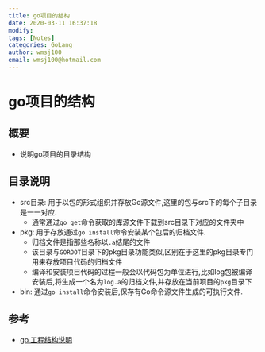 ```yaml
---
title: go项目的结构
date: 2020-03-11 16:37:18
modify: 
tags: [Notes]
categories: GoLang
author: wmsj100
email: wmsj100@hotmail.com
---
```


# go项目的结构

## 概要

- 说明go项目的目录结构

## 目录说明

- src目录: 用于以包的形式组织并存放Go源文件,这里的包与src下的每个子目录是一一对应.
	- 通常通过`go get`命令获取的库源文件下载到src目录下对应的文件夹中
- pkg: 用于存放通过`go install`命令安装某个包后的归档文件.
	- 归档文件是指那些名称以`.a`结尾的文件
	- 该目录与`GOROOT`目录下的pkg目录功能类似,区别在于这里的pkg目录专门用来存放项目代码的归档文件
	- 编译和安装项目代码的过程一般会以代码包为单位进行,比如log包被编译安装后,将生成一个名为`log.a`的归档文件,并存放在当前项目的`pkg`目录下
- bin: 通过`go install`命令安装后,保存有Go命令源文件生成的可执行文件.

## 参考

- [go 工程结构说明](http://c.biancheng.net/view/4773.html)
